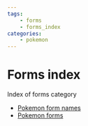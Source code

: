 ```yaml
---
tags:
    - forms
    - forms_index
categories:
    - pokemon
---
```


# Forms index

Index of forms category

- [Pokemon form names](pokemon_form_names.md)
- [Pokemon forms](pokemon_forms.md)

